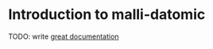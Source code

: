 # Introduction to malli-datomic

TODO: write [great documentation](http://jacobian.org/writing/what-to-write/)
